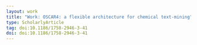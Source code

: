 ```yaml
---
layout: work
title: "Work: OSCAR4: a flexible architecture for chemical text-mining"
type: ScholarlyArticle
tag: doi:10.1186/1758-2946-3-41
doi: doi:10.1186/1758-2946-3-41
---
```

